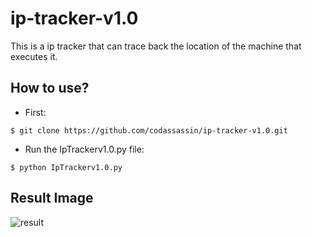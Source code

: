# ip-tracker-v1.0
This is a ip tracker that can trace back the location of the machine that executes it.

## How to use?
* First:
```
$ git clone https://github.com/codassassin/ip-tracker-v1.0.git
```
* Run the IpTrackerv1.0.py file:
```
$ python IpTrackerv1.0.py
```

## Result Image
![result](https://user-images.githubusercontent.com/55107082/127355238-7788f5bb-06f2-4a37-b8dd-e730913fa343.png)
